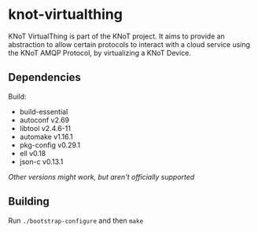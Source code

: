 # knot-virtualthing

KNoT VirtualThing is part of the KNoT project.
It aims to provide an abstraction to allow certain protocols to interact with a
cloud service using the KNoT AMQP Protocol, by virtualizing a KNoT Device.

## Dependencies

Build:
- build-essential
- autoconf v2.69
- libtool v2.4.6-11
- automake v1.16.1
- pkg-config v0.29.1
- ell v0.18
- json-c v0.13.1

*Other versions might work, but aren't officially supported*

## Building
Run `./bootstrap-configure` and then `make`
